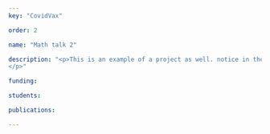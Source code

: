 ```yaml
---
key: "CovidVax"

order: 2

name: "Math talk 2"

description: "<p>This is an example of a project as well. notice in the code, we choose the order and assign a key. This is because in resarch, current projects, we list the key we would like to include. 
</p>"

funding: 

students: 

publications: 

---
```

